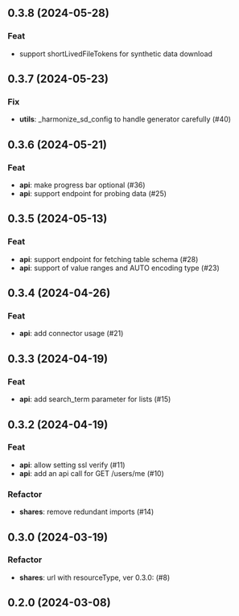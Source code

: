 ## 0.3.8 (2024-05-28)

### Feat

- support shortLivedFileTokens for synthetic data download

## 0.3.7 (2024-05-23)

### Fix

- **utils**: _harmonize_sd_config to handle generator carefully (#40)

## 0.3.6 (2024-05-21)

### Feat

- **api**: make progress bar optional (#36)
- **api**: support endpoint for probing data (#25)

## 0.3.5 (2024-05-13)

### Feat

- **api**: support endpoint for fetching table schema (#28)
- **api**: support of value ranges and AUTO encoding type (#23)

## 0.3.4 (2024-04-26)

### Feat

- **api**: add connector usage (#21)

## 0.3.3 (2024-04-19)

### Feat

- **api**: add search_term parameter for lists (#15)

## 0.3.2 (2024-04-19)

### Feat

- **api**: allow setting ssl verify (#11)
- **api**: add an api call for GET /users/me (#10)

### Refactor

- **shares**: remove redundant imports (#14)

## 0.3.0 (2024-03-19)

### Refactor

- **shares**: url with resourceType, ver 0.3.0: (#8)

## 0.2.0 (2024-03-08)
